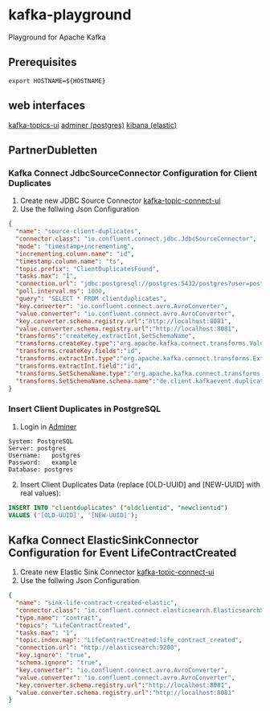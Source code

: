 # kafka-playground
Playground for Apache Kafka

## Prerequisites
```
export HOSTNAME=${HOSTNAME}
```
## web interfaces

[kafka-topics-ui](http://localhost:3030)
[adminer (postgres)](http://localhost:18080)
[kibana (elastic)](http://localhost:5601)

## PartnerDubletten

### Kafka Connect JdbcSourceConnector Configuration for Client Duplicates
1. Create new JDBC Source Connector [kafka-topic-connect-ui](http://localhost:3030/kafka-connect-ui/#/cluster/fast-data-dev/create-connector/io.confluent.connect.jdbc.JdbcSourceConnector)
2. Use the follwing Json Configuration
```json
{
  "name": "source-client-duplicates",
  "connector.class": "io.confluent.connect.jdbc.JdbcSourceConnector",
  "mode": "timestamp+incrementing",
  "incrementing.column.name": "id",
  "timestamp.column.name": "ts",
  "topic.prefix": "ClientDuplicatesFound",
  "tasks.max": "1",
  "connection.url": "jdbc:postgresql://postgres:5432/postgres?user=postgres&password=example",
  "poll.interval.ms": 1000,
  "query": "SELECT * FROM clientduplicates",
  "key.converter": "io.confluent.connect.avro.AvroConverter",
  "value.converter": "io.confluent.connect.avro.AvroConverter",
  "key.converter.schema.registry.url":"http://localhost:8081",
  "value.converter.schema.registry.url":"http://localhost:8081",
  "transforms":"createKey,extractInt,SetSchemaName",
  "transforms.createKey.type":"org.apache.kafka.connect.transforms.ValueToKey",
  "transforms.createKey.fields":"id",
  "transforms.extractInt.type":"org.apache.kafka.connect.transforms.ExtractField$Key",
  "transforms.extractInt.field":"id",
  "transforms.SetSchemaName.type":"org.apache.kafka.connect.transforms.SetSchemaMetadata$Value",
  "transforms.SetSchemaName.schema.name":"de.client.kafkaevent.duplicates.ClientDuplicatesFound"
}
```

### Insert Client Duplicates in PostgreSQL
1. Login in [Adminer](http://localhost:18080)
```
System:	PostgreSQL
Server: postgres
Username:	postgres
Password:	example
Database: postgres
```
2. Insert Client Duplicates Data (replace [OLD-UUID] and [NEW-UUID] with real values):
```sql
INSERT INTO "clientduplicates" ("oldclientid", "newclientid")
VALUES ('[OLD-UUID]', '[NEW-UUID]');
```

## Kafka Connect ElasticSinkConnector Configuration for Event LifeContractCreated
1. Create new Elastic Sink Connector [kafka-topic-connect-ui](http://localhost:3030/kafka-connect-ui/#/cluster/fast-data-dev/create-connector/io.confluent.connect.elasticsearch.ElasticsearchSinkConnector)
2. Use the follwing Json Configuration
```json
{
  "name": "sink-life-contract-created-elastic",
  "connector.class": "io.confluent.connect.elasticsearch.ElasticsearchSinkConnector",
  "type.name": "contract",
  "topics": "LifeContractCreated",
  "tasks.max": "1",
  "topic.index.map": "LifeContractCreated:life_contract_created",
  "connection.url": "http://elasticsearch:9200",
  "key.ignore": "true",
  "schema.ignore": "true",
  "key.converter": "io.confluent.connect.avro.AvroConverter",
  "value.converter": "io.confluent.connect.avro.AvroConverter",
  "key.converter.schema.registry.url":"http://localhost:8081",
  "value.converter.schema.registry.url":"http://localhost:8081"
}
```
